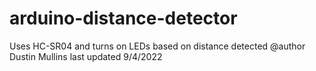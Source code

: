 # arduino-distance-detector
Uses HC-SR04 and turns on LEDs based on distance detected
@author Dustin Mullins
   last updated 9/4/2022
